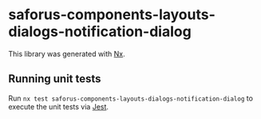 # saforus-components-layouts-dialogs-notification-dialog

This library was generated with [Nx](https://nx.dev).

## Running unit tests

Run `nx test saforus-components-layouts-dialogs-notification-dialog` to execute the unit tests via [Jest](https://jestjs.io).
